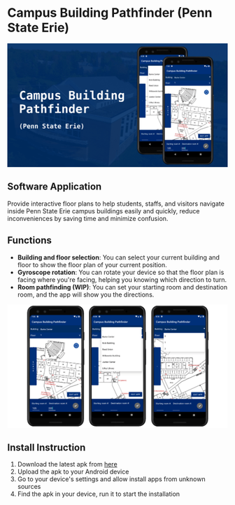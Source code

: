 # Campus Building Pathfinder (Penn State Erie)

![alt text](./readme_materials/thumb.png)

<!--
## Proposal
Due to the complexity of floors at Penn State Behrend campus buildings, despite the installation of floor plans and guides, navigation can still be a challenge to both new and veteran students and staffs, and has caused many problems, such as arriving late for appointments or classes, unable to locate facilities, etc. Our primary proposal is to make navigation inside campus buildings easier for everyone using modern technologies.

## Proposal Objective
The objective of Campus Building Pathfinder(CBP) is to design and create an interactive, mobile, and accessible floor plan that the user can use while walking through floors. This objective is achievable by creating a mobile app. Users should be able to select the current building and floor at any time. CBP should also be able to rotate floor plans using smartphones’ gyroscope technology, so that users can be sure that they are walking in the right direction. CBP will be developed for Android. CBP should be usable without the need to connect to the internet, everything runs locally on users’ phones. To make CBP accessible to people with older model phones, CBP should still be able to run in the absence of a gyroscope (With floor plan rotation disabled). 
-->

## Software Application
Provide interactive floor plans to help students, staffs, and visitors navigate inside Penn State Erie campus buildings easily and quickly, reduce inconveniences by saving time and minimize confusion.

## Functions
* **Building and floor selection**: You can select your current building and floor to show the floor plan of your current position.
* **Gyroscope rotation**: You can rotate your device so that the floor plan is facing where you're facing, helping you knowing which direction to turn.
* **Room pathfinding (WIP)**: You can set your starting room and destination room, and the app will show you the directions. 

![alt text](./readme_materials/screencombined_readme.png)

## Install Instruction
1. Download the latest apk from [here](https://github.com/JiayuanWen/Campus-Building-Pathfinder-Penn-State-Behrend/releases)
2. Upload the apk to your Android device
4. Go to your device's settings and allow install apps from unknown sources
5. Find the apk in your device, run it to start the installation
